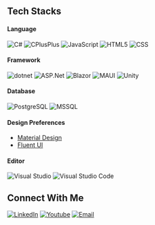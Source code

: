## Tech Stacks

#### Language
![C#](https://img.shields.io/badge/-CSharp-333333?style=flat&logo=csharp)
![CPlusPlus](https://img.shields.io/badge/-cplusplus-333333?style=flat&logo=cplusplus)
![JavaScript](https://img.shields.io/badge/-JavaScript-333333?style=flat&logo=javascript)
![HTML5](https://img.shields.io/badge/-HTML5-333333?style=flat&logo=HTML5)
![CSS](https://img.shields.io/badge/-CSS-333333?style=flat&logo=CSS3&logoColor=1572B6)

#### Framework
![dotnet](https://img.shields.io/badge/-dotnet-333333?style=flat&logo=dotnet)
![ASP.Net](https://img.shields.io/badge/-ASP.Net-333333?style=flat&logo=dotnet)
![Blazor](https://img.shields.io/badge/-Blazor-333333?style=flat&logo=Blazor)
![MAUI](https://img.shields.io/badge/-MAUI-333333?style=flat&logo=dotnet)
![Unity](https://img.shields.io/badge/-Unity-333333?style=flat&logo=unity)

#### Database
![PostgreSQL](https://img.shields.io/badge/-PostgreSQL-333333?style=flat&logo=PostgreSQL)
![MSSQL](https://img.shields.io/badge/Microsoft_SQL_Server-333333?style=flat&logo=microsoft-sql-server)

#### Design Preferences
- [Material Design](https://m3.material.io/)
- [Fluent UI](https://developer.microsoft.com/en-us/fluentui)

#### Editor
![Visual Studio](https://img.shields.io/badge/-Visual%20Studio%20-333333?style=flat&logo=visual-studio&logoColor=purple)
![Visual Studio Code](https://img.shields.io/badge/-Visual%20Studio%20Code-333333?style=flat&logo=visual-studio-code&logoColor=007ACC)

## Connect With Me
<p align="left">
  <a href="https://www.linkedin.com/in/jihadkhawaja/"><img alt="LinkedIn" src="https://img.shields.io/badge/LinkedIn-jihadkhawaja-dark?style=flat-square&logo=linkedin"></a>
  <a href="https://www.youtube.com/c/JihadKhawaja"><img alt="Youtube" src="https://img.shields.io/badge/Youtube-jihadkhawaja-dark?style=flat-square&logo=youtube"></a>
  <a href="mailto:contact@jihadkhawaja.com"><img alt="Email" src="https://img.shields.io/badge/Email-jihadkhawaja-dark?style=flat-square&logo=gmail"></a>
</p>


